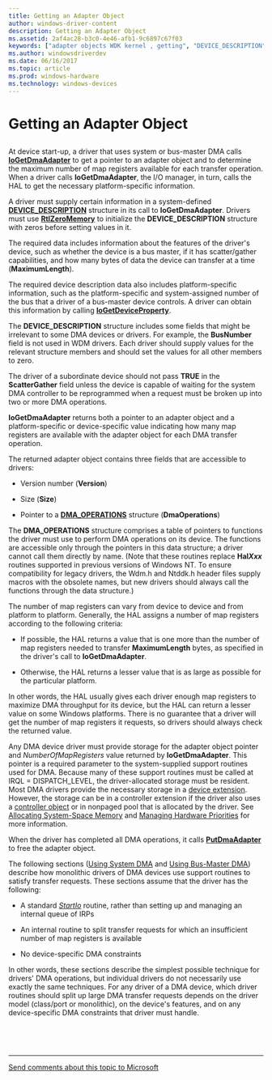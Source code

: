 ```yaml
---
title: Getting an Adapter Object
author: windows-driver-content
description: Getting an Adapter Object
ms.assetid: 2af4ac28-b3c0-4e46-afb1-9c6897c67f03
keywords: ["adapter objects WDK kernel , getting", "DEVICE_DESCRIPTION", "DMA_OPERATIONS", "DMA transfers WDK kernel , adapter objects"]
ms.author: windowsdriverdev
ms.date: 06/16/2017
ms.topic: article
ms.prod: windows-hardware
ms.technology: windows-devices
---
```


# Getting an Adapter Object


## <a href="" id="ddk-getting-an-adapter-object-kg"></a>


At device start-up, a driver that uses system or bus-master DMA calls [**IoGetDmaAdapter**](https://msdn.microsoft.com/library/windows/hardware/ff549220) to get a pointer to an adapter object and to determine the maximum number of map registers available for each transfer operation. When a driver calls **IoGetDmaAdapter**, the I/O manager, in turn, calls the HAL to get the necessary platform-specific information.

A driver must supply certain information in a system-defined [**DEVICE\_DESCRIPTION**](https://msdn.microsoft.com/library/windows/hardware/ff543107) structure in its call to **IoGetDmaAdapter**. Drivers must use [**RtlZeroMemory**](https://msdn.microsoft.com/library/windows/hardware/ff563610) to initialize the **DEVICE\_DESCRIPTION** structure with zeros before setting values in it.

The required data includes information about the features of the driver's device, such as whether the device is a bus master, if it has scatter/gather capabilities, and how many bytes of data the device can transfer at a time (**MaximumLength**).

The required device description data also includes platform-specific information, such as the platform-specific and system-assigned number of the bus that a driver of a bus-master device controls. A driver can obtain this information by calling [**IoGetDeviceProperty**](https://msdn.microsoft.com/library/windows/hardware/ff549203).

The **DEVICE\_DESCRIPTION** structure includes some fields that might be irrelevant to some DMA devices or drivers. For example, the **BusNumber** field is not used in WDM drivers. Each driver should supply values for the relevant structure members and should set the values for all other members to zero.

The driver of a subordinate device should not pass **TRUE** in the **ScatterGather** field unless the device is capable of waiting for the system DMA controller to be reprogrammed when a request must be broken up into two or more DMA operations.

**IoGetDmaAdapter** returns both a pointer to an adapter object and a platform-specific or device-specific value indicating how many map registers are available with the adapter object for each DMA transfer operation.

The returned adapter object contains three fields that are accessible to drivers:

-   Version number (**Version**)

-   Size (**Size**)

-   Pointer to a [**DMA\_OPERATIONS**](https://msdn.microsoft.com/library/windows/hardware/ff544071) structure (**DmaOperations**)

The **DMA\_OPERATIONS** structure comprises a table of pointers to functions the driver must use to perform DMA operations on its device. The functions are accessible only through the pointers in this data structure; a driver cannot call them directly by name. (Note that these routines replace **Hal*Xxx*** routines supported in previous versions of Windows NT. To ensure compatibility for legacy drivers, the Wdm.h and Ntddk.h header files supply macros with the obsolete names, but new drivers should always call the functions through the data structure.)

The number of map registers can vary from device to device and from platform to platform. Generally, the HAL assigns a number of map registers according to the following criteria:

-   If possible, the HAL returns a value that is one more than the number of map registers needed to transfer **MaximumLength** bytes, as specified in the driver's call to **IoGetDmaAdapter**.

-   Otherwise, the HAL returns a lesser value that is as large as possible for the particular platform.

In other words, the HAL usually gives each driver enough map registers to maximize DMA throughput for its device, but the HAL can return a lesser value on some Windows platforms. There is no guarantee that a driver will get the number of map registers it requests, so drivers should always check the returned value.

Any DMA device driver must provide storage for the adapter object pointer and *NumberOfMapRegisters* value returned by **IoGetDmaAdapter**. This pointer is a required parameter to the system-supplied support routines used for DMA. Because many of these support routines must be called at IRQL = DISPATCH\_LEVEL, the driver-allocated storage must be resident. Most DMA drivers provide the necessary storage in a [device extension](device-extensions.md). However, the storage can be in a controller extension if the driver also uses a [controller object](using-controller-objects.md) or in nonpaged pool that is allocated by the driver. See [Allocating System-Space Memory](allocating-system-space-memory.md) and [Managing Hardware Priorities](managing-hardware-priorities.md) for more information.

When the driver has completed all DMA operations, it calls [**PutDmaAdapter**](https://msdn.microsoft.com/library/windows/hardware/ff559965) to free the adapter object.

The following sections ([Using System DMA](using-system-dma.md) and [Using Bus-Master DMA](using-bus-master-dma.md)) describe how monolithic drivers of DMA devices use support routines to satisfy transfer requests. These sections assume that the driver has the following:

-   A standard [*StartIo*](https://msdn.microsoft.com/library/windows/hardware/ff563858) routine, rather than setting up and managing an internal queue of IRPs

-   An internal routine to split transfer requests for which an insufficient number of map registers is available

-   No device-specific DMA constraints

In other words, these sections describe the simplest possible technique for drivers' DMA operations, but individual drivers do not necessarily use exactly the same techniques. For any driver of a DMA device, which driver routines should split up large DMA transfer requests depends on the driver model (class/port or monolithic), on the device's features, and on any device-specific DMA constraints that driver must handle.

 

 


--------------------
[Send comments about this topic to Microsoft](mailto:wsddocfb@microsoft.com?subject=Documentation%20feedback%20%5Bkernel\kernel%5D:%20Getting%20an%20Adapter%20Object%20%20RELEASE:%20%286/14/2017%29&body=%0A%0APRIVACY%20STATEMENT%0A%0AWe%20use%20your%20feedback%20to%20improve%20the%20documentation.%20We%20don't%20use%20your%20email%20address%20for%20any%20other%20purpose,%20and%20we'll%20remove%20your%20email%20address%20from%20our%20system%20after%20the%20issue%20that%20you're%20reporting%20is%20fixed.%20While%20we're%20working%20to%20fix%20this%20issue,%20we%20might%20send%20you%20an%20email%20message%20to%20ask%20for%20more%20info.%20Later,%20we%20might%20also%20send%20you%20an%20email%20message%20to%20let%20you%20know%20that%20we've%20addressed%20your%20feedback.%0A%0AFor%20more%20info%20about%20Microsoft's%20privacy%20policy,%20see%20http://privacy.microsoft.com/default.aspx. "Send comments about this topic to Microsoft")



